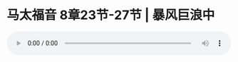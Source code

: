 # 马太福音 8章23节-27节  | 暴风巨浪中

<audio style="width: 100%;" preload="false" controls controlslist="nodownload"><source src="http://file.simai.life/audio/mp3/2020/200202_001.mp3" type="audio/mpeg">Your browser does not support the audio element.</audio>